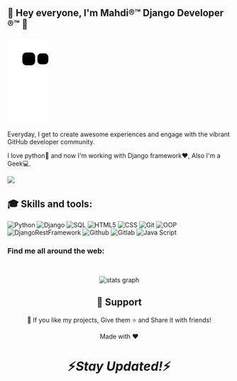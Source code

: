 ## 👋 Hey everyone, I'm Mahdi®™ Django Developer ®™ 👋


<img src='https://github.com/darkkLUCIFER/darkkLUCIFER/blob/output/github-contribution-grid-snake.svg'> 

Everyday, I get to create awesome experiences and engage with the vibrant GitHub developer community.
<p>I love python🐍 and now I'm working with Django framework❤️, Also I'm a Geek💻.</p

<div align="left">
  <img src="https://visitor-badge.laobi.icu/badge?page_id=darkkLUCIFER&right_color=coral"  />
</div>


<h2>🎓 Skills and tools:</h2>

![Python](https://img.shields.io/badge/python-3670A0?style=for-the-badge&logo=python&logoColor=ffdd54) ![Django](https://img.shields.io/badge/django-%23092E20.svg?style=for-the-badge&logo=django&logoColor=white) ![SQL](https://img.shields.io/badge/sql-3670A0?style=for-the-badge&logo=sql&logoColor=ffdd54) ![HTML5](https://img.shields.io/badge/html-%23092E20.svg?style=for-the-badge&logo=html&logoColor=white) ![CSS](https://img.shields.io/badge/C%20S%20S-0078d7.svg?style=for-the-badge&logo=c-s-s&logoColor=white) ![Git](https://img.shields.io/badge/git-3670A0?style=for-the-badge&logo=git&logoColor=ffdd54) ![OOP](https://img.shields.io/badge/oop-%23092E20.svg?style=for-the-badge&logo=oop&logoColor=white) ![DjangoRestFramework](https://img.shields.io/badge/django%20rest%20frame%20work-0078d7.svg?style=for-the-badge&logo=django-rest-frame-work&logoColor=white) ![Github](https://img.shields.io/badge/github-3670A0?style=for-the-badge&logo=github&logoColor=ffdd54) ![Gitlab](https://img.shields.io/badge/gitlab-%23092E20.svg?style=for-the-badge&logo=gitlab&logoColor=white) ![Java Script](https://img.shields.io/badge/Java%20Script-0078d7.svg?style=for-the-badge&logo=visual-studio-code&logoColor=white)

### Find me all around the web:
<a href="https://www.linkedin.com/in/mahdi-norouzi-8371b0b9" target="blank"><img align="center" src="https://github.com/mishmanners/MishManners/blob/master/socials/transparent-Linkedin-logo-icon.png" alt="" height="30" /></a>
<a href="https://www.instagram.com/mahdin2016/" target="blank"><img align="center" src="https://github.com/mishmanners/MishManners/blob/master/socials/instagram.png" alt="" height="30" /></a>
<a href="mailto: mdn1376@gmail.com" target="blank"><img align="center" src="https://github.com/mishmanners/MishManners/blob/master/socials/chrome.png" alt="" height="30" /></a>
<!-- <a href="http://mishmanners.com" target="blank"><img align="center" src="https://github.com/mishmanners/MishManners/blob/master/socials/chrome.png" alt="" height="30" /></a> -->

<div align="center">
  <img src="https://github-readme-stats.vercel.app/api?hide_title=false&hide_rank=false&show_icons=true&include_all_commits=true&count_private=false&disable_animations=false&theme=github_dark&locale=en&hide_border=false&username=darkkLUCIFER" height="200" alt="stats graph"  />
  
###
<h2 align="center">🤝 Support</h2>

<p align="center">💙 If you like my projects, Give them ⭐ and Share it with friends!</p>
</p>
<p align="center">Made with ❤️ </p>

<h1 align='center'>⚡️<i>Stay Updated!</i>⚡️</h1>
